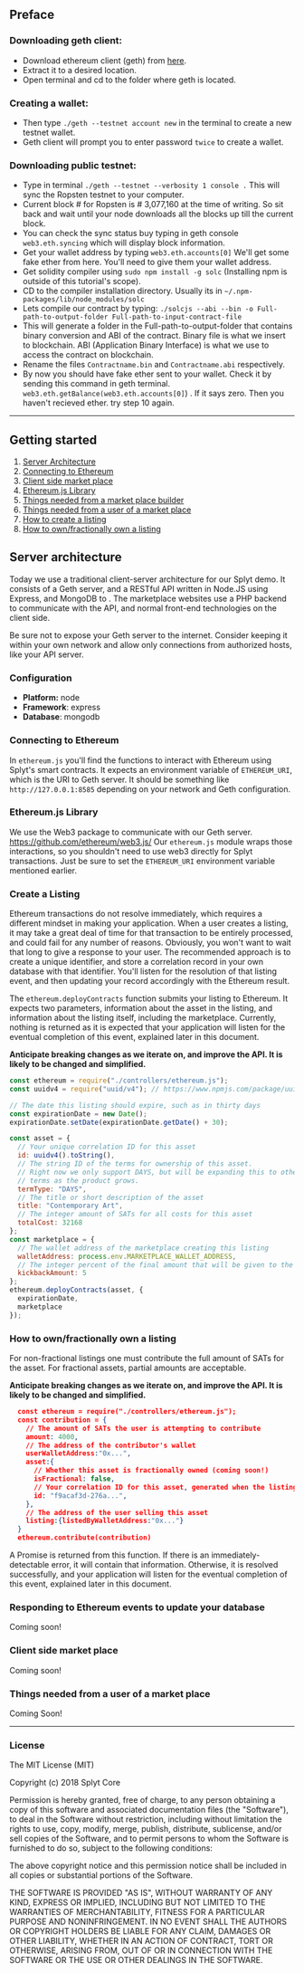 
## Preface

### Downloading geth client:

- Download ethereum client (geth) from [here](https://geth.ethereum.org/downloads/).
-  Extract it to a desired location.
-  Open terminal and cd to the folder where geth is located.

### Creating a wallet:

-  Then type ```./geth --testnet account new``` in the terminal to create a new testnet wallet.
-  Geth client will prompt you to enter password `twice` to create a wallet.

### Downloading public testnet:

-  Type in terminal ```./geth --testnet --verbosity 1 console .``` This will sync the Ropsten testnet to your computer.
-  Current block # for Ropsten is # 3,077,160 at the time of writing. So sit back and wait until your node downloads all the blocks up till the current block.
-  You can check the sync status buy typing in geth console ```web3.eth.syncing``` which will display block information.
-  Get your wallet address by typing ```web3.eth.accounts[0]``` We'll get some fake ether from here. You'll need to give them your  wallet address.
-  Get solidity compiler using ```sudo npm install -g solc``` (Installing npm is outside of this tutorial's scope).
-  CD to the compiler installation directory. Usually its in ```~/.npm-packages/lib/node_modules/solc```
-   Lets compile our contract by typing:  ```./solcjs --abi --bin -o Full-path-to-output-folder Full-path-to-input-contract-file```
- This will generate a folder in the Full-path-to-output-folder that contains binary conversion and ABI of the contract. Binary file is what we insert to blockchain. ABI (Application Binary Interface) is what we use to access the contract on blockchain.
- Rename the files ```Contractname.bin``` and ```Contractname.abi``` respectively.
- By now you should have fake ether sent to your wallet. Check it by sending this command in geth terminal. ```web3.eth.getBalance(web3.eth.accounts[0]```) . If it says zero. Then you haven't recieved ether. try step 10 again.
---
## Getting started
1. [Server Architecture](#server-architecture)
1. [Connecting to Ethereum](#connecting-to-ethereum)
1. [Client side market place](#client-side-market-place)
1. [Ethereum.js Library](#ethereumjs-library)
1. [Things needed from a market place builder](#things-needed-from-a-market-place-builder)
1. [Things needed from a user of a market place](#things-needed-from-a-user-of-a-market-place)
1. [How to create a listing](#how-to-create-a-listing)
1. [How to own/fractionally own a listing](#how-to-ownfractionally-own-a-listing)


## Server architecture 
Today we use a traditional client-server architecture for our Splyt demo. It consists of a Geth server, and a RESTful API written in Node.JS using Express, and MongoDB to . The marketplace websites use a PHP backend to communicate with the API, and normal front-end technologies on the client side. 

Be sure not to expose your Geth server to the internet. Consider keeping it within your own network and allow only connections from authorized hosts, like your API server.

### Configuration
- **Platform:** node
- **Framework**: express
- **Database**: mongodb

### Connecting to Ethereum
In `ethereum.js` you'll find the functions to interact with Ethereum using Splyt's smart contracts. It expects an environment variable of `ETHEREUM_URI`, which is the URI to Geth server. It should be something like `http://127.0.0.1:8585` depending on your network and Geth configuration. 

### Ethereum.js Library
We use the Web3 package to communicate with our Geth server. <https://github.com/ethereum/web3.js/>
Our `ethereum.js` module wraps those interactions, so you shouldn't need to use web3 directly for Splyt transactions. Just be sure to set the `ETHEREUM_URI` environment variable mentioned earlier.

### Create a Listing
Ethereum transactions do not resolve immediately, which requires a different mindset in making your application. When a user creates a listing, it may take a great deal of time for that transaction to be entirely processed, and could fail for any number of reasons. Obviously, you won't want to wait that long to give a response to your user. The recommended approach is to create a unique identifier, and store a correlation record in your own database with that identifier. You'll listen for the resolution of that listing event, and then updating your record accordingly with the Ethereum result.

The `ethereum.deployContracts` function submits your listing to Ethereum. It expects two parameters, information about the asset in the listing, and information about the listing itself, including the marketplace. Currently, nothing is returned as it is expected that your application will listen for the eventual completion of this event, explained later in this document.

**Anticipate breaking changes as we iterate on, and improve the API. It is likely to be changed and simplified.**

```js
const ethereum = require("./controllers/ethereum.js");
const uuidv4 = require("uuid/v4"); // https://www.npmjs.com/package/uuid

// The date this listing should expire, such as in thirty days
const expirationDate = new Date();
expirationDate.setDate(expirationDate.getDate() + 30);

const asset = {
  // Your unique correlation ID for this asset
  id: uuidv4().toString(),
  // The string ID of the terms for ownership of this asset.
  // Right now we only support DAYS, but will be expanding this to other
  // terms as the product grows.
  termType: "DAYS",
  // The title or short description of the asset
  title: "Contemporary Art",
  // The integer amount of SATs for all costs for this asset
  totalCost: 32168
};
const marketplace = {
  // The wallet address of the marketplace creating this listing
  walletAddress: process.env.MARKETPLACE_WALLET_ADDRESS,
  // The integer percent of the final amount that will be given to the marketplace which completes the sale of this listing
  kickbackAmount: 5
};
ethereum.deployContracts(asset, {
  expirationDate,
  marketplace
});
```

### How to own/fractionally own a listing
For non-fractional listings one must contribute the full amount of SATs for the asset. For fractional assets, partial amounts are acceptable. 

**Anticipate breaking changes as we iterate on, and improve the API. It is likely to be changed and simplified.**

```json
  const ethereum = require("./controllers/ethereum.js");
  const contribution = {
    // The amount of SATs the user is attempting to contribute
    amount: 4000,
    // The address of the contributor's wallet
    userWalletAddress:"0x...",
    asset:{
      // Whether this asset is fractionally owned (coming soon!)
      isFractional: false,
      // Your correlation ID for this asset, generated when the listing was created
      id: "f9acaf3d-276a...",
    },
    // The address of the user selling this asset
    listing:{listedByWalletAddress:"0x..."}
  }
  ethereum.contribute(contribution)
```

A Promise is returned from this function. If there is an immediately-detectable error, it will contain that information. Otherwise, it is resolved successfully, and your application will listen for the eventual completion of this event, explained later in this document.

### Responding to Ethereum events to update your database
Coming soon!

### Client side market place
Coming soon!

### Things needed from a user of a market place
Coming Soon!

---------------------------------------------------

### License
The MIT License (MIT)

Copyright (c) 2018 Splyt Core

Permission is hereby granted, free of charge, to any person obtaining a copy of this software and associated documentation files (the "Software"), to deal in the Software without restriction, including without limitation the rights to use, copy, modify, merge, publish, distribute, sublicense, and/or sell copies of the Software, and to permit persons to whom the Software is furnished to do so, subject to the following conditions:

The above copyright notice and this permission notice shall be included in all copies or substantial portions of the Software.

THE SOFTWARE IS PROVIDED "AS IS", WITHOUT WARRANTY OF ANY KIND, EXPRESS OR IMPLIED, INCLUDING BUT NOT LIMITED TO THE WARRANTIES OF MERCHANTABILITY, FITNESS FOR A PARTICULAR PURPOSE AND NONINFRINGEMENT. IN NO EVENT SHALL THE AUTHORS OR COPYRIGHT HOLDERS BE LIABLE FOR ANY CLAIM, DAMAGES OR OTHER LIABILITY, WHETHER IN AN ACTION OF CONTRACT, TORT OR OTHERWISE, ARISING FROM, OUT OF OR IN CONNECTION WITH THE SOFTWARE OR THE USE OR OTHER DEALINGS IN THE SOFTWARE.
